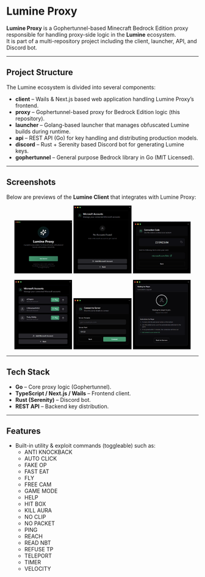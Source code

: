 # Lumine Proxy

**Lumine Proxy** is a Gophertunnel-based Minecraft Bedrock Edition proxy responsible for handling proxy-side logic in the **Lumine** ecosystem.  
It is part of a multi-repository project including the client, launcher, API, and Discord bot.

---

## Project Structure

The Lumine ecosystem is divided into several components:

- **client** – Wails & Next.js based web application handling Lumine Proxy’s frontend.  
- **proxy** – Gophertunnel-based proxy for Bedrock Edition logic (this repository).  
- **launcher** – Golang-based launcher that manages obfuscated Lumine builds during runtime.  
- **api** – REST API (Go) for key handling and distributing production models.  
- **discord** – Rust + Serenity based Discord bot for generating Lumine keys.  
- **gophertunnel** – General purpose Bedrock library in Go (MIT Licensed).  

---

## Screenshots

Below are previews of the **Lumine Client** that integrates with Lumine Proxy:

<p align="center">
  <img src="assets/d19356f1-6e9a-42e7-88c3-7e4ffc051b0c.png" alt="No Account" width="30%"/>
  <img src="assets/c9211e0c-e8ba-470a-b267-adb493fabdb0.png" alt="Connection Code" width="30%"/>
  <img src="assets/1dcda159-5615-4dd1-a06d-b0056fff4fa6.png" alt="Multiple Accounts" width="30%"/>
</p>

<p align="center">
  <img src="assets/4546c240-c633-42b7-98f2-fe22b0f8458d.png" alt="Connect to Server" width="30%"/>
  <img src="assets/24517bcf-d456-4159-9885-945430d4ccc9.png" alt="Waiting for Player" width="30%"/>
  <img src="assets/fc42dcf0-ae5f-4dc5-9ac9-f4d7fa8a4352.png" alt="Connected" width="30%"/>
</p>

---

## Tech Stack

- **Go** – Core proxy logic (Gophertunnel).  
- **TypeScript / Next.js / Wails** – Frontend client.  
- **Rust (Serenity)** – Discord bot.  
- **REST API** – Backend key distribution.  

---

## Features

- Built-in utility & exploit commands (toggleable) such as:  
  - ANTI KNOCKBACK  
  - AUTO CLICK  
  - FAKE OP  
  - FAST EAT  
  - FLY  
  - FREE CAM  
  - GAME MODE  
  - HELP  
  - HIT BOX  
  - KILL AURA  
  - NO CLIP  
  - NO PACKET  
  - PING  
  - REACH  
  - READ NBT  
  - REFUSE TP  
  - TELEPORT  
  - TIMER  
  - VELOCITY  

